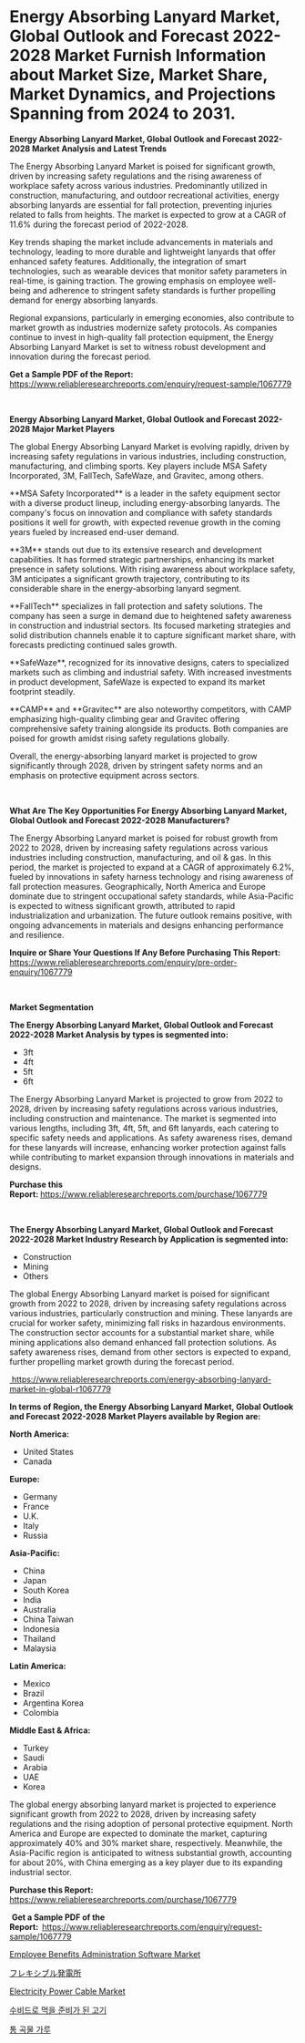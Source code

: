 <p><h1>Energy Absorbing Lanyard Market, Global Outlook and Forecast 2022-2028 Market Furnish Information about Market Size, Market Share, Market Dynamics, and Projections Spanning from 2024 to 2031.</h1></p><p><strong>Energy Absorbing Lanyard Market, Global Outlook and Forecast 2022-2028 Market Analysis and Latest Trends</strong></p>
<p><p>The Energy Absorbing Lanyard Market is poised for significant growth, driven by increasing safety regulations and the rising awareness of workplace safety across various industries. Predominantly utilized in construction, manufacturing, and outdoor recreational activities, energy absorbing lanyards are essential for fall protection, preventing injuries related to falls from heights. The market is expected to grow at a CAGR of 11.6% during the forecast period of 2022-2028.</p><p>Key trends shaping the market include advancements in materials and technology, leading to more durable and lightweight lanyards that offer enhanced safety features. Additionally, the integration of smart technologies, such as wearable devices that monitor safety parameters in real-time, is gaining traction. The growing emphasis on employee well-being and adherence to stringent safety standards is further propelling demand for energy absorbing lanyards.</p><p>Regional expansions, particularly in emerging economies, also contribute to market growth as industries modernize safety protocols. As companies continue to invest in high-quality fall protection equipment, the Energy Absorbing Lanyard Market is set to witness robust development and innovation during the forecast period.</p></p>
<p><strong>Get a Sample PDF of the Report:&nbsp;</strong> <a href="https://www.reliableresearchreports.com/enquiry/request-sample/1067779">https://www.reliableresearchreports.com/enquiry/request-sample/1067779</a></p>
<p>&nbsp;</p>
<p><strong>Energy Absorbing Lanyard Market, Global Outlook and Forecast 2022-2028 Major Market Players</strong></p>
<p><p>The global Energy Absorbing Lanyard Market is evolving rapidly, driven by increasing safety regulations in various industries, including construction, manufacturing, and climbing sports. Key players include MSA Safety Incorporated, 3M, FallTech, SafeWaze, and Gravitec, among others.</p><p>**MSA Safety Incorporated** is a leader in the safety equipment sector with a diverse product lineup, including energy-absorbing lanyards. The company's focus on innovation and compliance with safety standards positions it well for growth, with expected revenue growth in the coming years fueled by increased end-user demand.</p><p>**3M** stands out due to its extensive research and development capabilities. It has formed strategic partnerships, enhancing its market presence in safety solutions. With rising awareness about workplace safety, 3M anticipates a significant growth trajectory, contributing to its considerable share in the energy-absorbing lanyard segment.</p><p>**FallTech** specializes in fall protection and safety solutions. The company has seen a surge in demand due to heightened safety awareness in construction and industrial sectors. Its focused marketing strategies and solid distribution channels enable it to capture significant market share, with forecasts predicting continued sales growth.</p><p>**SafeWaze**, recognized for its innovative designs, caters to specialized markets such as climbing and industrial safety. With increased investments in product development, SafeWaze is expected to expand its market footprint steadily.</p><p>**CAMP** and **Gravitec** are also noteworthy competitors, with CAMP emphasizing high-quality climbing gear and Gravitec offering comprehensive safety training alongside its products. Both companies are poised for growth amidst rising safety regulations globally.</p><p>Overall, the energy-absorbing lanyard market is projected to grow significantly through 2028, driven by stringent safety norms and an emphasis on protective equipment across sectors.</p></p>
<p>&nbsp;</p>
<p><strong>What Are The Key Opportunities For Energy Absorbing Lanyard Market, Global Outlook and Forecast 2022-2028 Manufacturers?</strong></p>
<p><p>The Energy Absorbing Lanyard market is poised for robust growth from 2022 to 2028, driven by increasing safety regulations across various industries including construction, manufacturing, and oil & gas. In this period, the market is projected to expand at a CAGR of approximately 6.2%, fueled by innovations in safety harness technology and rising awareness of fall protection measures. Geographically, North America and Europe dominate due to stringent occupational safety standards, while Asia-Pacific is expected to witness significant growth, attributed to rapid industrialization and urbanization. The future outlook remains positive, with ongoing advancements in materials and designs enhancing performance and resilience.</p></p>
<p><strong>Inquire or Share Your Questions If Any Before Purchasing This Report:</strong> <a href="https://www.reliableresearchreports.com/enquiry/pre-order-enquiry/1067779">https://www.reliableresearchreports.com/enquiry/pre-order-enquiry/1067779</a></p>
<p>&nbsp;</p>
<p><strong>Market Segmentation</strong></p>
<p><strong>The Energy Absorbing Lanyard Market, Global Outlook and Forecast 2022-2028 Market Analysis by types is segmented into:</strong></p>
<p><ul><li>3ft</li><li>4ft</li><li>5ft</li><li>6ft</li></ul></p>
<p><p>The Energy Absorbing Lanyard Market is projected to grow from 2022 to 2028, driven by increasing safety regulations across various industries, including construction and maintenance. The market is segmented into various lengths, including 3ft, 4ft, 5ft, and 6ft lanyards, each catering to specific safety needs and applications. As safety awareness rises, demand for these lanyards will increase, enhancing worker protection against falls while contributing to market expansion through innovations in materials and designs.</p></p>
<p><strong>Purchase this Report:&nbsp;</strong><a href="https://www.reliableresearchreports.com/purchase/1067779">https://www.reliableresearchreports.com/purchase/1067779</a></p>
<p>&nbsp;</p>
<p><strong>The Energy Absorbing Lanyard Market, Global Outlook and Forecast 2022-2028 Market Industry Research by Application is segmented into:</strong></p>
<p><ul><li>Construction</li><li>Mining</li><li>Others</li></ul></p>
<p><p>The global Energy Absorbing Lanyard market is poised for significant growth from 2022 to 2028, driven by increasing safety regulations across various industries, particularly construction and mining. These lanyards are crucial for worker safety, minimizing fall risks in hazardous environments. The construction sector accounts for a substantial market share, while mining applications also demand enhanced fall protection solutions. As safety awareness rises, demand from other sectors is expected to expand, further propelling market growth during the forecast period.</p></p>
<p><a href="https://www.reliableresearchreports.com/energy-absorbing-lanyard-market-in-global-r1067779">&nbsp;https://www.reliableresearchreports.com/energy-absorbing-lanyard-market-in-global-r1067779</a></p>
<p><strong>In terms of Region, the Energy Absorbing Lanyard Market, Global Outlook and Forecast 2022-2028 Market Players available by Region are:</strong></p>
<p>
    <p> <strong> North America: </strong>
        <ul>
            <li>United States</li>
            <li>Canada</li>
        </ul>
        </p> 
    <p> <strong> Europe: </strong>
        <ul>
            <li>Germany</li>
            <li>France</li>
            <li>U.K.</li>
            <li>Italy</li>
            <li>Russia</li>
        </ul>
        </p> 
    <p> <strong> Asia-Pacific: </strong>
        <ul>
            <li>China</li>
            <li>Japan</li>
            <li>South Korea</li>
            <li>India</li>
            <li>Australia</li>
            <li>China Taiwan</li>
            <li>Indonesia</li>
            <li>Thailand</li>
            <li>Malaysia</li>
        </ul>
        </p> 
    <p> <strong> Latin America: </strong>
        <ul>
            <li>Mexico</li>
            <li>Brazil</li>
            <li>Argentina Korea</li>
            <li>Colombia</li>
        </ul>
        </p> 
    <p> <strong> Middle East & Africa: </strong>
        <ul>
            <li>Turkey</li>
            <li>Saudi</li>
            <li>Arabia</li>
            <li>UAE</li>
            <li>Korea</li>
        </ul>
    </p>
    </p>
<p><p>The global energy absorbing lanyard market is projected to experience significant growth from 2022 to 2028, driven by increasing safety regulations and the rising adoption of personal protective equipment. North America and Europe are expected to dominate the market, capturing approximately 40% and 30% market share, respectively. Meanwhile, the Asia-Pacific region is anticipated to witness substantial growth, accounting for about 20%, with China emerging as a key player due to its expanding industrial sector.</p></p>
<p><strong>Purchase this Report: </strong><a href="https://www.reliableresearchreports.com/purchase/1067779">https://www.reliableresearchreports.com/purchase/1067779</a></p>
<p>&nbsp;<strong>Get a Sample PDF of the Report:&nbsp;&nbsp;</strong><a href="https://www.reliableresearchreports.com/enquiry/request-sample/1067779">https://www.reliableresearchreports.com/enquiry/request-sample/1067779</a></p>
<p><strong></strong></p>
<p><p><a href="https://www.linkedin.com/pulse/global-employee-benefits-administration-software-market-analysis-isfye?trackingId=%2Biy%2BSNM6Tlmy2EkVdqZxSQ%3D%3D">Employee Benefits Administration Software Market</a></p><p><a href="https://medium.com/@shade463/%E3%83%95%E3%83%AC%E3%82%AD%E3%82%B7%E3%83%96%E3%83%AB%E7%99%BA%E9%9B%BB%E6%89%80%E3%81%AE%E5%B8%82%E5%A0%B4%E3%82%B7%E3%82%A7%E3%82%A2%E3%81%A8%E5%B8%82%E5%A0%B4%E5%88%86%E6%9E%90-2024%E5%B9%B4%E3%81%8B%E3%82%892031%E5%B9%B4%E3%81%AE%E6%88%90%E9%95%B7%E5%8B%95%E5%90%91%E3%81%A8%E4%BA%88%E6%B8%AC-bcfaa825d913">フレキシブル発電所</a></p><p><a href="https://medium.com/@cpierre31945/global-electricity-power-cable-market-is-projected-to-grow-at-a-cagr-of-11-1-829a2e21b9e9">Electricity Power Cable Market</a></p><p><a href="https://github.com/langcat852024/Market-Research-Report-List-2/blob/main/1352129108504.md">수비드로 먹을 준비가 된 고기</a></p><p><a href="https://medium.com/@wallacecumfgmings567556/%EC%A0%84%EC%84%B8%EA%B3%84-%EC%A0%84%EA%B3%A1-%EB%B0%80%EA%B0%80%EB%A3%A8-%EC%8B%9C%EC%9E%A5%EC%97%90-%EB%8C%80%ED%95%9C-%EC%A2%85%ED%95%A9-%EB%B6%84%EC%84%9D-%EC%84%B1%EC%9E%A5-%EB%8F%99%ED%96%A5-%EB%B0%8F-%EC%8B%9C%EC%9E%A5-%EC%98%88%EC%B8%A1-2024-2031-4ed8818afdd7">통 곡물 가루</a></p></p>